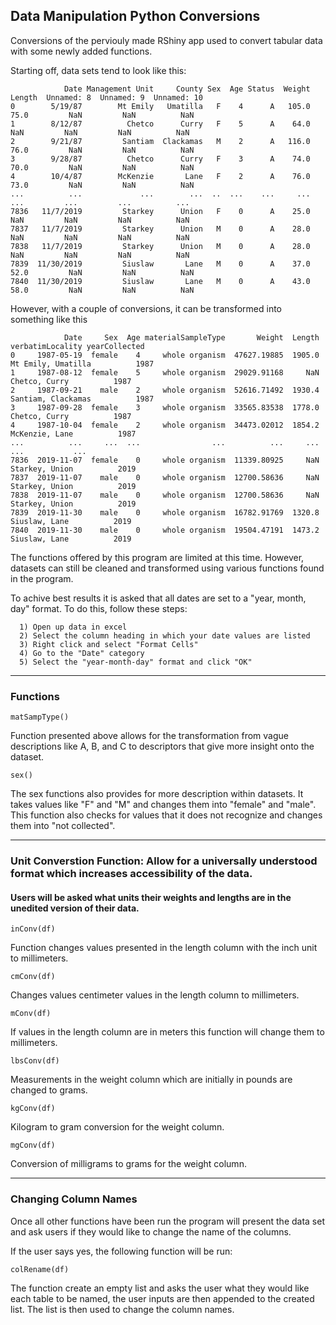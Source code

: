 <h2>Data Manipulation Python Conversions</h2>

Conversions of the perviouly made RShiny app used to convert tabular data with some newly added functions. 

Starting off, data sets tend to look like this:

```
            Date Management Unit     County Sex  Age Status  Weight  Length  Unnamed: 8  Unnamed: 9  Unnamed: 10
0        5/19/87        Mt Emily   Umatilla   F    4      A   105.0    75.0         NaN         NaN          NaN
1        8/12/87          Chetco      Curry   F    5      A    64.0     NaN         NaN         NaN          NaN
2        9/21/87         Santiam  Clackamas   M    2      A   116.0    76.0         NaN         NaN          NaN
3        9/28/87          Chetco      Curry   F    3      A    74.0    70.0         NaN         NaN          NaN
4        10/4/87        McKenzie       Lane   F    2      A    76.0    73.0         NaN         NaN          NaN
...          ...             ...        ...  ..  ...    ...     ...     ...         ...         ...          ...
7836   11/7/2019         Starkey      Union   F    0      A    25.0     NaN         NaN         NaN          NaN
7837   11/7/2019         Starkey      Union   M    0      A    28.0     NaN         NaN         NaN          NaN
7838   11/7/2019         Starkey      Union   M    0      A    28.0     NaN         NaN         NaN          NaN
7839  11/30/2019         Siuslaw       Lane   M    0      A    37.0    52.0         NaN         NaN          NaN
7840  11/30/2019         Siuslaw       Lane   M    0      A    43.0    58.0         NaN         NaN          NaN

```
However, with a couple of conversions, it can be transformed into something like this

```
            Date     Sex  Age materialSampleType       Weight  Length    verbatimLocality yearCollected
0     1987-05-19  female    4     whole organism  47627.19885  1905.0  Mt Emily, Umatilla          1987
1     1987-08-12  female    5     whole organism  29029.91168     NaN       Chetco, Curry          1987
2     1987-09-21    male    2     whole organism  52616.71492  1930.4  Santiam, Clackamas          1987
3     1987-09-28  female    3     whole organism  33565.83538  1778.0       Chetco, Curry          1987
4     1987-10-04  female    2     whole organism  34473.02012  1854.2      McKenzie, Lane          1987
...          ...     ...  ...                ...          ...     ...                 ...           ...
7836  2019-11-07  female    0     whole organism  11339.80925     NaN      Starkey, Union          2019
7837  2019-11-07    male    0     whole organism  12700.58636     NaN      Starkey, Union          2019
7838  2019-11-07    male    0     whole organism  12700.58636     NaN      Starkey, Union          2019
7839  2019-11-30    male    0     whole organism  16782.91769  1320.8       Siuslaw, Lane          2019
7840  2019-11-30    male    0     whole organism  19504.47191  1473.2       Siuslaw, Lane          2019

```
The functions offered by this program are limited at this time. However, datasets can still be cleaned and transformed 
using various functions found in the program.

To achive best results it is asked that all dates are set to a "year, month, day" format. To do this, follow these steps:

      1) Open up data in excel
      2) Select the column heading in which your date values are listed 
      3) Right click and select "Format Cells"
      4) Go to the "Date" category
      5) Select the "year-month-day" format and click "OK"

-----------------------------------------------------------------------------------------------------------------------

<h3>Functions</h3>

```
matSampType()
```
Function presented above allows for the transformation from vague descriptions like A, B, and C to descriptors that 
give more insight onto the dataset. 

```
sex()
```
The sex functions also provides for more description within datasets. It takes values like "F" and "M" and changes them 
into "female" and "male". This function also checks for values that it does not recognize and changes them into 
"not collected".

-----------------------------------------------------------------------------------------------------------------------

<h3>Unit Converstion Function: Allow for a universally understood format which increases accessibility of the data.</h3>

<h4>Users will be asked what units their weights and lengths are in the unedited version of their data.</h4>

```
inConv(df)
```
Function changes values presented in the length column with the inch unit to millimeters.

```
cmConv(df)
```
Changes values centimeter values in the length column to millimeters. 
```
mConv(df)
```
If values in the length column are in meters this function will change them to millimeters.

```
lbsConv(df)
```
Measurements in the weight column which are initially in pounds are changed to grams.
```
kgConv(df)
```
Kilogram to gram conversion for the weight column.
```
mgConv(df)
```
Conversion of milligrams to grams for the weight column. 

-----------------------------------------------------------------------------------------------------------------------

<h3>Changing Column Names</h3>

Once all other functions have been run the program will present the data set and ask users if they would like to change the name of the columns.

If the user says yes, the following function will be run:
```
colRename(df)
```
The function create an empty list and asks the user what they would like each table to be named, the user inputs are then appended to the created list.
The list is then used to change the column names.
